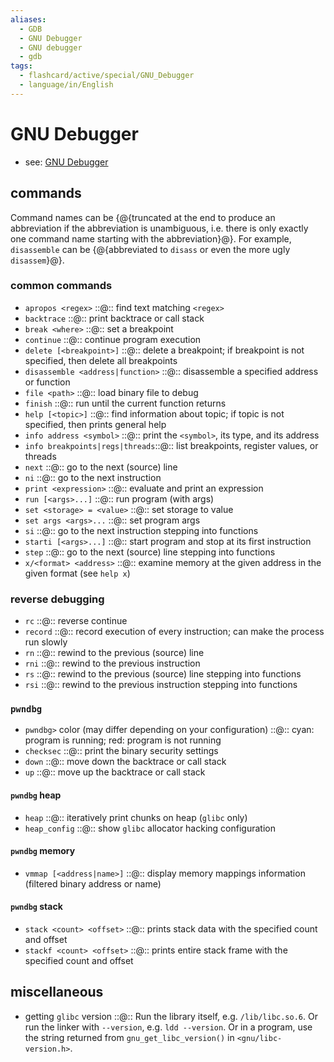 ```yaml
---
aliases:
  - GDB
  - GNU Debugger
  - GNU debugger
  - gdb
tags:
  - flashcard/active/special/GNU_Debugger
  - language/in/English
---
```


# GNU Debugger

- see: [GNU Debugger](../general/GNU%20Debugger.md)

## commands

Command names can be {@{truncated at the end to produce an abbreviation if the abbreviation is unambiguous, i.e. there is only exactly one command name starting with the abbreviation}@}. For example, `disassemble` can be {@{abbreviated to `disass` or even the more ugly `disassem`}@}. <!--SR:!2026-05-16,424,325!2026-03-11,422,365-->

### common commands

- `apropos <regex>` ::@:: find text matching `<regex>` <!--SR:!2028-04-12,1024,350!2026-01-27,348,290-->
- `backtrace` ::@:: print backtrace or call stack <!--SR:!2027-05-03,725,330!2028-06-17,1078,350-->
- `break <where>` ::@:: set a breakpoint <!--SR:!2028-03-17,1000,350!2029-07-01,1370,350-->
- `continue` ::@:: continue program execution <!--SR:!2027-03-22,707,330!2027-12-31,942,350-->
- `delete [<breakpoint>]` ::@:: delete a breakpoint; if breakpoint is not specified, then delete all breakpoints <!--SR:!2028-10-05,1161,350!2028-07-10,1093,350-->
- `disassemble <address|function>` ::@:: disassemble a specified address or function <!--SR:!2028-02-04,958,365!2026-03-09,420,365-->
- `file <path>` ::@:: load binary file to debug <!--SR:!2029-03-08,1281,350!2028-09-17,1147,350-->
- `finish` ::@:: run until the current function returns <!--SR:!2029-07-12,1379,350!2027-08-31,828,330-->
- `help [<topic>]` ::@:: find information about topic; if topic is not specified, then prints general help <!--SR:!2026-03-12,423,365!2028-08-07,1111,365-->
- `info address <symbol>` ::@:: print the `<symbol>`, its type, and its address <!--SR:!2025-11-06,297,345!2028-05-31,976,345-->
- `info breakpoints|regs|threads`::@:: list breakpoints, register values, or threads <!--SR:!2028-07-14,1097,350!2027-07-09,792,330-->
- `next` ::@:: go to the next (source) line <!--SR:!2028-02-19,973,350!2027-09-04,832,330-->
- `ni` ::@:: go to the next instruction <!--SR:!2028-10-11,1167,350!2029-02-06,1260,350-->
- `print <expression>` ::@:: evaluate and print an expression <!--SR:!2025-10-18,265,270!2029-06-29,1369,350-->
- `run [<args>...]` ::@:: run program (with args) <!--SR:!2028-08-15,1124,350!2029-01-03,1233,350-->
- `set <storage> = <value>` ::@:: set storage to value <!--SR:!2026-03-14,425,365!2026-03-06,417,365-->
- `set args <args>...` ::@:: set program args <!--SR:!2025-10-12,311,330!2028-03-16,999,350-->
- `si` ::@:: go to the next instruction stepping into functions <!--SR:!2028-11-15,1196,350!2027-05-10,707,290-->
- `starti [<args>...]` ::@:: start program and stop at its first instruction <!--SR:!2028-06-24,997,330!2026-10-03,555,310-->
- `step` ::@:: go to the next (source) line stepping into functions <!--SR:!2027-04-25,717,330!2026-06-16,487,310-->
- `x/<format> <address>` ::@:: examine memory at the given address in the given format (see `help x`) <!--SR:!2028-01-30,931,330!2026-05-14,413,290-->

### reverse debugging

- `rc` ::@:: reverse continue <!--SR:!2026-03-10,421,365!2026-03-13,424,365-->
- `record` ::@:: record execution of every instruction; can make the process run slowly <!--SR:!2027-10-23,881,365!2026-03-04,415,365-->
- `rn` ::@:: rewind to the previous (source) line <!--SR:!2025-11-06,297,345!2029-01-25,1253,365-->
- `rni` ::@:: rewind to the previous instruction <!--SR:!2026-03-05,416,365!2026-03-07,418,365-->
- `rs` ::@:: rewind to the previous (source) line stepping into functions <!--SR:!2026-04-14,402,325!2029-04-07,1285,365-->
- `rsi` ::@:: rewind to the previous instruction stepping into functions <!--SR:!2028-08-30,1129,365!2025-11-06,297,345-->

### `pwndbg`

- `pwndbg>` color (may differ depending on your configuration) ::@:: cyan: program is running; red: program is not running <!--SR:!2028-05-06,1045,350!2026-10-27,537,310-->
- `checksec` ::@:: print the binary security settings <!--SR:!2026-01-03,366,365!2025-11-06,297,345-->
- `down` ::@:: move down the backtrace or call stack <!--SR:!2027-03-26,702,330!2028-08-29,1133,350-->
- `up` ::@:: move up the backtrace or call stack <!--SR:!2027-05-21,743,330!2027-07-29,795,330-->

#### `pwndbg` heap

- `heap` ::@:: iteratively print chunks on heap (`glibc` only) <!--SR:!2025-10-11,310,330!2029-04-04,1300,350-->
- `heap_config` ::@:: show `glibc` allocator hacking configuration <!--SR:!2027-08-06,803,330!2028-12-16,1216,350-->

#### `pwndbg` memory

- `vmmap [<address|name>]` ::@:: display memory mappings information (filtered binary address or name) <!--SR:!2026-08-25,504,310!2028-02-02,934,330-->

#### `pwndbg` stack

- `stack <count> <offset>` ::@:: prints stack data with the specified count and offset <!--SR:!2026-03-08,419,365!2026-09-13,541,325-->
- `stackf <count> <offset>` ::@:: prints entire stack frame with the specified count and offset <!--SR:!2026-06-12,430,305!2026-08-04,512,325-->

## miscellaneous

- getting `glibc` version ::@:: Run the library itself, e.g. `/lib/libc.so.6`. Or run the linker with `--version`, e.g. `ldd --version`. Or in a program, use the string returned from `gnu_get_libc_version()` in `<gnu/libc-version.h>`. <!--SR:!2027-07-27,793,330!2026-09-20,521,310-->
